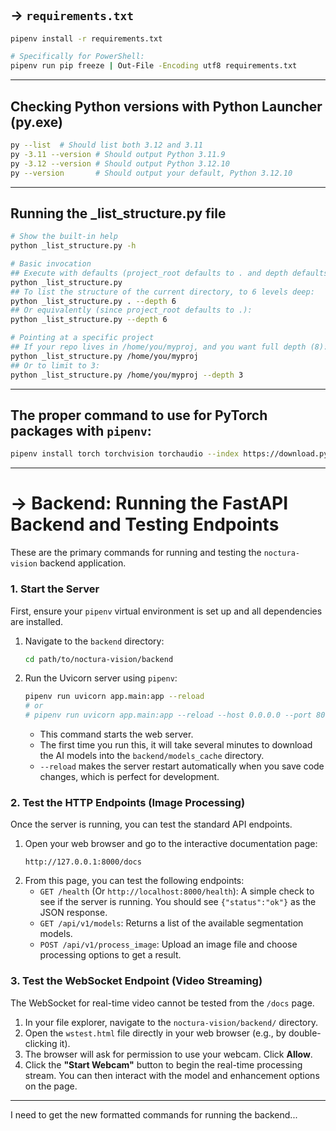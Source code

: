 #
## -> `requirements.txt`
```bash
pipenv install -r requirements.txt

# Specifically for PowerShell:
pipenv run pip freeze | Out-File -Encoding utf8 requirements.txt  
```

---
## Checking Python versions with Python Launcher (py.exe)
```bash
py --list  # Should list both 3.12 and 3.11
py -3.11 --version # Should output Python 3.11.9
py -3.12 --version # Should output Python 3.12.10
py --version       # Should output your default, Python 3.12.10
```

---
## Running the _list_structure.py file
```bash
# Show the built-in help
python _list_structure.py -h

# Basic invocation
## Execute with defaults (project_root defaults to . and depth defaults to 6):
python _list_structure.py
## To list the structure of the current directory, to 6 levels deep:
python _list_structure.py . --depth 6
## Or equivalently (since project_root defaults to .):
python _list_structure.py --depth 6

# Pointing at a specific project
## If your repo lives in /home/you/myproj, and you want full depth (8):
python _list_structure.py /home/you/myproj
## Or to limit to 3:
python _list_structure.py /home/you/myproj --depth 3
```

---
## The proper command to use for PyTorch packages with `pipenv`:
```bash
pipenv install torch torchvision torchaudio --index https://download.pytorch.org/whl/cu128
```

---
# -> Backend: Running the FastAPI Backend and Testing Endpoints

These are the primary commands for running and testing the `noctura-vision` backend application.

### 1. Start the Server

First, ensure your `pipenv` virtual environment is set up and all dependencies are installed.

1.  Navigate to the `backend` directory:
    ```bash
    cd path/to/noctura-vision/backend
    ```

2.  Run the Uvicorn server using `pipenv`:
    ```bash
    pipenv run uvicorn app.main:app --reload
    # or
    # pipenv run uvicorn app.main:app --reload --host 0.0.0.0 --port 8000
    ```
    *   This command starts the web server.
    *   The first time you run this, it will take several minutes to download the AI models into the `backend/models_cache` directory.
    *   `--reload` makes the server restart automatically when you save code changes, which is perfect for development.

### 2. Test the HTTP Endpoints (Image Processing)

Once the server is running, you can test the standard API endpoints.

1.  Open your web browser and go to the interactive documentation page:
    ```
    http://127.0.0.1:8000/docs
    ```
2.  From this page, you can test the following endpoints:
    *   `GET /health` (Or `http://localhost:8000/health`): A simple check to see if the server is running. You should see `{"status":"ok"}` as the JSON response.
    *   `GET /api/v1/models`: Returns a list of the available segmentation models.
    *   `POST /api/v1/process_image`: Upload an image file and choose processing options to get a result.

### 3. Test the WebSocket Endpoint (Video Streaming)

The WebSocket for real-time video cannot be tested from the `/docs` page.

1.  In your file explorer, navigate to the `noctura-vision/backend/` directory.
2.  Open the `wstest.html` file directly in your web browser (e.g., by double-clicking it).
3.  The browser will ask for permission to use your webcam. Click **Allow**.
4.  Click the **"Start Webcam"** button to begin the real-time processing stream. You can then interact with the model and enhancement options on the page.

---

I need to get the new formatted commands for running the backend...
